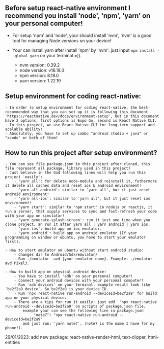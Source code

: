 ## Before setup react-native environment I recommend you install 'node', 'npm', 'yarn' on your personal computer!

- For setup 'npm' and 'node', your should install 'nvm', 'nvm' is a good tool for managing Node versions on your device!
- Your can install yarn after install 'npm' by 'nvm': just input `npm install --global yarn` on your terminal =)).

  - nvm version: 0.39.2
  - node version: v16.18.0
  - npm version: 8.19.0
  - yarn version: 1.22.19

## Setup environment for coding react-native:

    - In order to setup environment for coding react-native, the best-recommended way that you can set up it is following this document 'https://reactnative.dev/docs/environment-setup', but in this document have 2 options, first options is Expo Go, second is React Native CLI.
    - In this project, we use React Native CLI for long-term support and scalable ability!
    - Absolutely, you have to set up combo "android studio + java" or "xcode" or both of them!

## How to run this project after setup environment?

    - You can see file package.json in this project after cloned, this file represent all package, library used in this project!
    - Just believe in the God following lines will help you run this project 'easily':
        - 'yarn all': for delete node-module and reinstall it, futhermore it delete all caches data and reset ios & android environment!
        - 'yarn all-android': similar to 'yarn all', but it just reset android environment!
        - 'yarn all-ios': similar to 'yarn all', but it just reset ios environment!
        - 'yarn start': similar to 'npm start' in nodejs or reactjs, it run a server, that supply services to sync and fast-refresh your code with your app on simulator!
        - 'yarn generate-splash-screen': run it just one time when you clone project, an run it after yarn all | yarn android | yarn ios.
        - 'yarn ios': build app on ios emulator.
        - 'yarn android': build app on android emulator (If your programming on window or ubuntu, you have to start your emulator first).

    - How to start emulator on ubuntu without start android studio:
        - Changes dir to Android/Sdk/emulator/
        - Run ./emulator -avd {your emulator name}. Example: ./emulator -avd Pixel3.

    - How to build app on physical android device:
        - You have to install 'adb' on your personal computer!
        - Connect your android devices with your personal computer!
        - Run 'adb devices' on your terminal: example result look like `be2f2a9 device`. So be2f2a9 is your device ID.
        - Run 'npx react-native run-android --deviceId=be2f2a9' for build app on your physical device.
        - There are a tips for run it easily: just add  'npx react-native run-android --deviceId=be2f2a9' on scripts of package.json file.
            example your can see the following line in package.json
                 "note7": "npx react-native run-android --deviceId=be2f2a9"
            and just run: 'yarn note7', (note7 is the name I have for my phone!).

29/01/2023: add new package: react-native-render-html, text-clipper, html-entities
